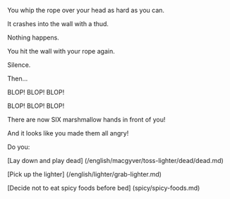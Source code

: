 You whip the rope over your head as hard as you can.

It crashes into the wall with a thud.

Nothing happens.

You hit the wall with your rope again.

Silence.

Then...

BLOP! BLOP! BLOP!

BLOP! BLOP! BLOP!

There are now SIX marshmallow hands in front of you!

And it looks like you made them all angry!

Do you:

[Lay down and play dead] (/english/macgyver/toss-lighter/dead/dead.md)

[Pick up the lighter] (/english/lighter/grab-lighter.md)

[Decide not to eat spicy foods before bed] (spicy/spicy-foods.md)